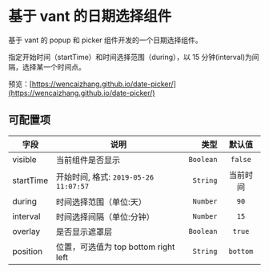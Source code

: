 # 基于 vant 的日期选择组件

基于 vant 的 popup 和 picker 组件开发的一个日期选择组件。

指定开始时间（startTime）和时间选择范围（during），以 15 分钟(interval)为间隔，选择某一个时间点。

预览：[https://wencaizhang.github.io/date-picker/](https://wencaizhang.github.io/date-picker/)

## 可配置项

| 字段      | 说明                                  |      类型 |  默认值  |
| --------- | ------------------------------------- | --------: | :------: |
| visible   | 当前组件是否显示                      | `Boolean` | `false`  |
| startTime | 开始时间, 格式: `2019-05-26 11:07:57` |  `String` | 当前时间 |
| during    | 时间选择范围（单位:天）               |  `Number` |   `90`   |
| interval  | 时间选择间隔（单位:分钟）             |  `Number` |   `15`   |
| overlay   | 是否显示遮罩层                        | `Boolean` |  `true`  |
| position  | 位置，可选值为 top bottom right left  |  `String` | `bottom` |
